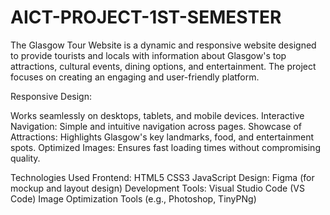 # AICT-PROJECT-1ST-SEMESTER
The Glasgow Tour Website is a dynamic and responsive website designed to provide tourists and locals with information about Glasgow's top attractions, cultural events, dining options, and entertainment. The project focuses on creating an engaging and user-friendly platform.




Responsive Design:


Works seamlessly on desktops, tablets, and mobile devices.
Interactive Navigation:
Simple and intuitive navigation across pages.
Showcase of Attractions:
Highlights Glasgow's key landmarks, food, and entertainment spots.
Optimized Images: 
Ensures fast loading times without compromising quality.



Technologies Used
Frontend:
HTML5
CSS3
JavaScript
Design:
Figma (for mockup and layout design)
Development Tools:
Visual Studio Code (VS Code)
Image Optimization Tools (e.g., Photoshop, TinyPNg)
